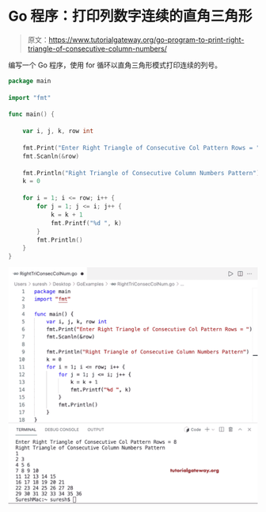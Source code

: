 # Go 程序：打印列数字连续的直角三角形

> 原文：<https://www.tutorialgateway.org/go-program-to-print-right-triangle-of-consecutive-column-numbers/>

编写一个 Go 程序，使用 for 循环以直角三角形模式打印连续的列号。

```go
package main

import "fmt"

func main() {

	var i, j, k, row int

	fmt.Print("Enter Right Triangle of Consecutive Col Pattern Rows = ")
	fmt.Scanln(&row)

	fmt.Println("Right Triangle of Consecutive Column Numbers Pattern")
	k = 0

	for i = 1; i <= row; i++ {
		for j = 1; j <= i; j++ {
			k = k + 1
			fmt.Printf("%d ", k)
		}
		fmt.Println()
	}
}
```

![Go Program to Print Right Triangle of Consecutive Column Numbers](img/bb914178dc0fdfbe4fd34517c88b8707.png)
